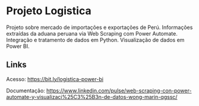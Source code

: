 # Projeto Logistica

Projeto sobre mercado de importações e exportações de Perú. Informações extraídas da aduana peruana via Web Scraping com Power Automate. Integração e tratamento de dados em Python. Visualização de dados em Power BI.

## Links

Acesso: https://bit.ly/logistica-power-bi

Documentação: https://www.linkedin.com/pulse/web-scraping-con-power-automate-y-visualizaci%25C3%25B3n-de-datos-wong-marin-qgssc/

